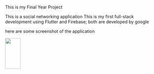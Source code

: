 This is my Final Year Project 

This is a social networking application 
This is my first full-stack development using Flutter and Firebase;
both are developed by google 

here are some screenshot of the application 

<img src="https://github.com/SyedRashad-code/social_app/assets/85114985/d4aa5787-2664-40f5-8b50-0500abe727a4" width="50" height="100">
